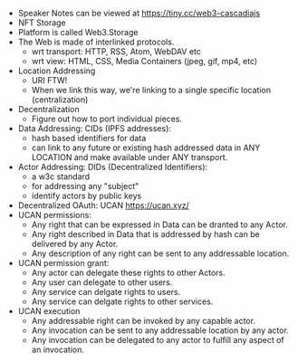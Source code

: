 - Speaker Notes can be viewed at https://tiny.cc/web3-cascadiajs
- NFT Storage
- Platform is called Web3.Storage
- The Web is made of interlinked protocols.
  - wrt transport: HTTP, RSS, Atom, WebDAV etc
  - wrt view: HTML, CSS, Media Containers (jpeg, gif, mp4, etc)
- Location Addressing
  - URI FTW!
  - When we link this way, we're linking to a single specific location (centralization)
- Decentralization
  - Figure out how to port individual pieces.
- Data Addressing: CIDs (IPFS addresses):
  - hash based identifiers for data
  - can link to any future or existing hash addressed data in ANY LOCATION and make available under ANY transport.
- Actor Addressing: DIDs (Decentralized Identifiers):
  - a w3c standard
  - for addressing any "subject"
  - identify actors by public keys
- Decentralized OAuth: UCAN https://ucan.xyz/
- UCAN permissions:
  - Any right that can be expressed in Data can be dranted to any Actor.
  - Any right described in Data that is addressed by hash can be delivered by any Actor.
  - Any description of any right can be sent to any addressable location.
- UCAN permission grant:
  - Any actor can delegate these rights to other Actors.
  - Any user can delegate to other users.
  - Any service can delgate rights to users.
  - Any service can delgate rights to other services.
- UCAN execution
  - Any addressable right can be invoked by any capable actor.
  - Any invocation can be sent to any addressable location by any actor.
  - Any invocation can be delegated to any actor to fulfill any aspect of an invocation.